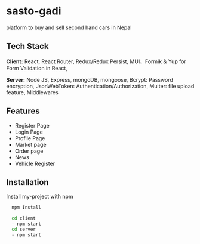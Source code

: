 # sasto-gadi

platform to buy and sell second hand cars in Nepal

## Tech Stack

**Client:** React, React Router, Redux/Redux Persist, MUI，Formik & Yup for Form Validation in React,

**Server:** Node JS, Express, mongoDB, mongoose, Bcrypt: Password encryption, JsonWebToken: Authentication/Authorization, Multer: file upload feature, Middlewares

## Features

- Register Page
- Login Page
- Profile Page
- Market page
- Order page
- News
- Vehicle Register

## Installation

Install my-project with npm

```bash
  npm Install

  cd client
  - npm start
  cd server
  - npm start

```

